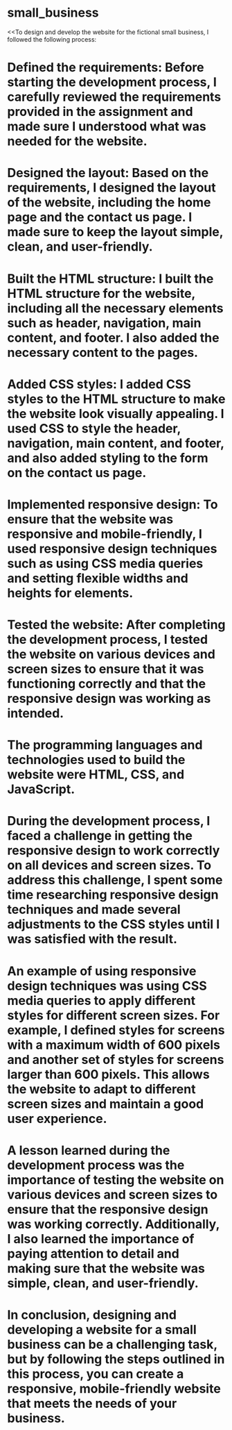 # small_business

<<To design and develop the website for the fictional small business, I followed the following process:

# Defined the requirements: Before starting the development process, I carefully reviewed the requirements provided in the assignment and made sure I understood what was needed for the website.

# Designed the layout: Based on the requirements, I designed the layout of the website, including the home page and the contact us page. I made sure to keep the layout simple, clean, and user-friendly.

# Built the HTML structure: I built the HTML structure for the website, including all the necessary elements such as header, navigation, main content, and footer. I also added the necessary content to the pages.

# Added CSS styles: I added CSS styles to the HTML structure to make the website look visually appealing. I used CSS to style the header, navigation, main content, and footer, and also added styling to the form on the contact us page.

# Implemented responsive design: To ensure that the website was responsive and mobile-friendly, I used responsive design techniques such as using CSS media queries and setting flexible widths and heights for elements.

# Tested the website: After completing the development process, I tested the website on various devices and screen sizes to ensure that it was functioning correctly and that the responsive design was working as intended.

# The programming languages and technologies used to build the website were HTML, CSS, and JavaScript.

# During the development process, I faced a challenge in getting the responsive design to work correctly on all devices and screen sizes. To address this challenge, I spent some time researching responsive design techniques and made several adjustments to the CSS styles until I was satisfied with the result.

# An example of using responsive design techniques was using CSS media queries to apply different styles for different screen sizes. For example, I defined styles for screens with a maximum width of 600 pixels and another set of styles for screens larger than 600 pixels. This allows the website to adapt to different screen sizes and maintain a good user experience.

# A lesson learned during the development process was the importance of testing the website on various devices and screen sizes to ensure that the responsive design was working correctly. Additionally, I also learned the importance of paying attention to detail and making sure that the website was simple, clean, and user-friendly.

# In conclusion, designing and developing a website for a small business can be a challenging task, but by following the steps outlined in this process, you can create a responsive, mobile-friendly website that meets the needs of your business.



